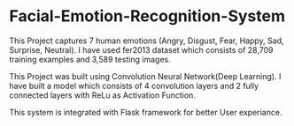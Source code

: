 # Facial-Emotion-Recognition-System

This Project captures 7 human emotions (Angry, Disgust, Fear, Happy, Sad, Surprise, Neutral). I have used fer2013 dataset which consists of 28,709 training examples and 3,589 testing images.

This Project was built using Convolution Neural Network(Deep Learning). I have built a model which consists of 4 convolution layers and 2 fully connected layers with ReLu as Activation Function.

This system is integrated with Flask framework for better User experiance.
